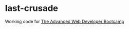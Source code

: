 # last-crusade
Working code for [The Advanced Web Developer Bootcamp](https://www.udemy.com/the-advanced-web-developer-bootcamp/learn/v4/overview)
